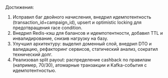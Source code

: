 Достижения:
1. Исправил баг двойного начисления, внедрил идемпотентность (transaction\_id+campaign\_id), upsert и optimistic locking для предотвращения race condition.
2. Внедрил Redis-кэш для балансов и идемпотентности, добавил TTL и инвалидирование, снизив нагрузку на базу.
3. Улучшил архитектуру: выделил доменный слой, внедрил DTO и валидацию, рефакторинг сервисов, статический анализ, сократил технический долг.
4. Реализовал split payout: распределение cashback по правилам (например, 70/30), атомарные транзакции и Kafka-события с идемпотентностью.